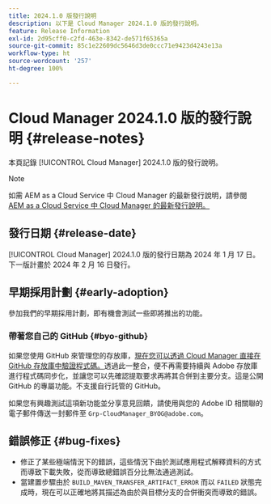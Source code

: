 ```yaml
---
title: 2024.1.0 版發行說明
description: 以下是 Cloud Manager 2024.1.0 版的發行說明。
feature: Release Information
exl-id: 2d95cff0-c2fd-463e-8342-de571f65365a
source-git-commit: 85c1e22609dc5646d3de0ccc71e9423d4243e13a
workflow-type: ht
source-wordcount: '257'
ht-degree: 100%

---
```


# Cloud Manager 2024.1.0 版的發行說明 {#release-notes}

本頁記錄 [!UICONTROL Cloud Manager] 2024.1.0 版的發行說明。

>[!NOTE]
>
>如需 AEM as a Cloud Service 中 Cloud Manager 的最新發行說明，請參閱 [AEM as a Cloud Service 中 Cloud Manager 的最新發行說明。](https://experienceleague.adobe.com/docs/experience-manager-cloud-service/content/implementing/using-cloud-manager/release-notes-cloud-manager/release-notes-cm-current.html)

## 發行日期 {#release-date}

[!UICONTROL Cloud Manager] 2024.1.0 版的發行日期為 2024 年 1 月 17 日。下一版計畫於 2024 年 2 月 16 日發行。

## 早期採用計劃 {#early-adoption}

參加我們的早期採用計劃，即有機會測試一些即將推出的功能。

### 帶著您自己的 GitHub {#byo-github}

如果您使用 GitHub 來管理您的存放庫，[現在您可以透過 Cloud Manager 直接在 GitHub 存放庫中驗證程式碼。](/help/managing-code/private-repositories.md)透過此一整合，便不再需要持續與 Adobe 存放庫進行程式碼同步化，並讓您可以先確認提取要求再將其合併到主要分支。這是公開 GitHub 的專屬功能。不支援自行託管的 GitHub。

如果您有興趣測試這項新功能並分享意見回饋，請使用與您的 Adobe ID 相關聯的電子郵件傳送一封郵件至 `Grp-CloudManager_BYOG@adobe.com`。

## 錯誤修正 {#bug-fixes}

* 修正了某些極端情況下的錯誤，這些情況下由於測試應用程式解釋資料的方式而導致下載失敗，從而導致總錯誤百分比無法通過測試。
* 當建置步驟由於 `BUILD_MAVEN_TRANSFER_ARTIFACT_ERROR` 而以 `FAILED` 狀態完成時，現在可以正確地將其描述為由於與目標分支的合併衝突而導致的錯誤。
